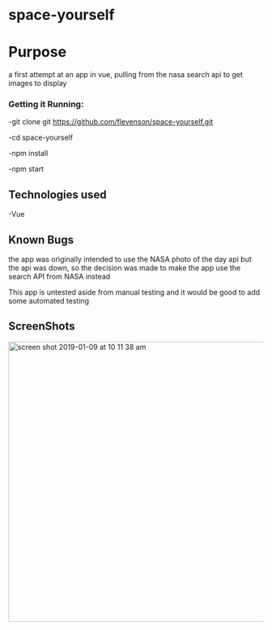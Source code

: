 # space-yourself

# Purpose

a first attempt at an app in vue, pulling from the nasa search api to get images to display

### Getting it Running:

-git clone git https://github.com/flevenson/space-yourself.git

-cd space-yourself

-npm install

-npm start

## Technologies used

-Vue

## Known Bugs

the app was originally intended to use the NASA photo of the day api but the api was down, so the decision was made to make the app use the search API from NASA instead

This app is untested aside from manual testing and it would be good to add some automated testing

## ScreenShots

<img width="552" alt="screen shot 2019-01-09 at 10 11 38 am" src="https://user-images.githubusercontent.com/37809511/50915909-0b5ced00-13f7-11e9-86b2-ebfed0be9e06.png">
